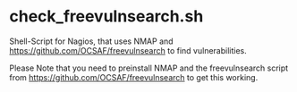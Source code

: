 # check_freevulnsearch.sh
Shell-Script for Nagios, that uses NMAP and https://github.com/OCSAF/freevulnsearch to find vulnerabilities.

Please Note that you need to preinstall NMAP and the freevulnsearch script from https://github.com/OCSAF/freevulnsearch to get this working.
